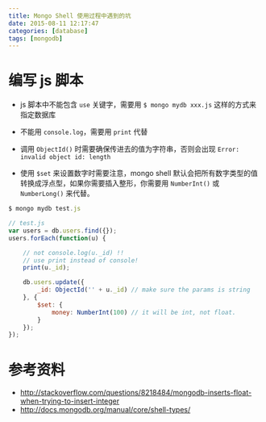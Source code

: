 ```yaml
---
title: Mongo Shell 使用过程中遇到的坑
date: 2015-08-11 12:17:47
categories: [database]
tags: [mongodb]
---
```


# 编写 js 脚本

+ js 脚本中不能包含 `use` 关键字，需要用 `$ mongo mydb xxx.js` 这样的方式来指定数据库

+ 不能用 `console.log`，需要用 `print` 代替

+ 调用 `ObjectId()` 时需要确保传进去的值为字符串，否则会出现 `Error: invalid object id: length`

+ 使用 `$set` 来设置数字时需要注意，mongo shell 默认会把所有数字类型的值转换成浮点型，如果你需要插入整形，你需要用 `NumberInt()` 或 `NumberLong()` 来代替。

``` javascript
$ mongo mydb test.js

// test.js
var users = db.users.find({});
users.forEach(function(u) {

    // not console.log(u._id) !!
    // use print instead of console!
    print(u._id);

    db.users.update({
        _id: ObjectId('' + u._id) // make sure the params is string
    }, {
        $set: {
            money: NumberInt(100) // it will be int, not float.
        }
    });
});
```


# 参考资料

- http://stackoverflow.com/questions/8218484/mongodb-inserts-float-when-trying-to-insert-integer
- http://docs.mongodb.org/manual/core/shell-types/
